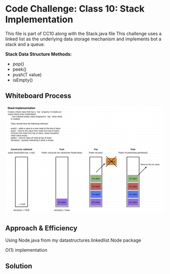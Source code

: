 # Code Challenge: Class 10: Stack Implementation
This file is part of CC10 along with the Stack.java file
This challenge uses a linked list as the underlying data storage mechanism and implements bot a stack and a queue.

**Stack Data Structure Methods:**
* pop()
* peek()
* push(T value)
* isEmpty()

## Whiteboard Process
![Stack Whiteboard](stackWB.png)
## Approach & Efficiency
Using Node.java from my datastructures.linkedlist.Node package

O(1) implementation

## Solution
<!-- Show how to run your code, and examples of it in action -->